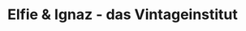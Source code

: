 ---
title: "Elfie & Ignaz - das Vintageinstitut"
url: /hannover/elfie-und-ignaz-das-vintageinstitut/
shop: Gebrauchtwaren
---